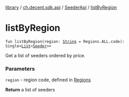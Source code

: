 [library](../../index.md) / [ch.decent.sdk.api](../index.md) / [SeederApi](index.md) / [listByRegion](./list-by-region.md)

# listByRegion

`fun listByRegion(region: `[`String`](https://kotlinlang.org/api/latest/jvm/stdlib/kotlin/-string/index.html)` = Regions.ALL.code): Single<`[`List`](https://kotlinlang.org/api/latest/jvm/stdlib/kotlin.collections/-list/index.html)`<`[`Seeder`](../../ch.decent.sdk.model/-seeder/index.md)`>>`

Get a list of seeders ordered by price.

### Parameters

`region` - region code, defined in [Regions](../../ch.decent.sdk.model/-regions/index.md)

**Return**
a list of seeders

